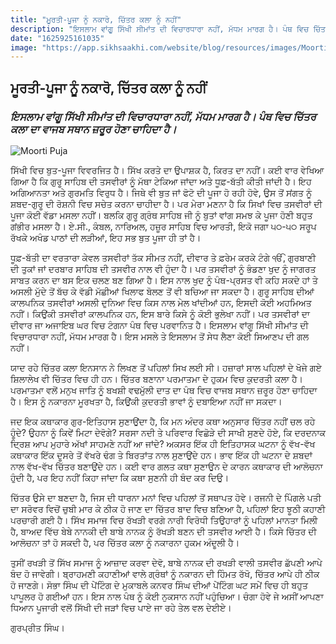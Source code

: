 ```yaml
---
title: "ਮੂਰਤੀ-ਪੂਜਾ ਨੂੰ ਨਕਾਰੋ, ਚਿੱਤਰ ਕਲਾ ਨੂੰ ਨਹੀਂ"
description: "ਇਸਲਾਮ ਵਾਂਗੂ ਸਿੱਖੀ ਸੀਮਾਂਤ ਦੀ ਵਿਚਾਰਧਾਰਾ ਨਹੀਂ, ਮੱਧਮ ਮਾਰਗ ਹੈ। ਪੰਥ ਵਿਚ ਚਿੱਤਰ ਕਲਾ ਦਾ ਵਾਜਬ ਸਥਾਨ ਜ਼ਰੂਰ ਹੋਣਾ ਚਾਹਿਦਾ ਹੈ।"
date: "1625925161035"
image: "https://app.sikhsaakhi.com/website/blog/resources/images/MoortiPuja.jpg"
---
```


## ਮੂਰਤੀ-ਪੂਜਾ ਨੂੰ ਨਕਾਰੋ, ਚਿੱਤਰ ਕਲਾ ਨੂੰ ਨਹੀਂ

### _ਇਸਲਾਮ ਵਾਂਗੂ ਸਿੱਖੀ ਸੀਮਾਂਤ ਦੀ ਵਿਚਾਰਧਾਰਾ ਨਹੀਂ, ਮੱਧਮ ਮਾਰਗ ਹੈ। ਪੰਥ ਵਿਚ ਚਿੱਤਰ ਕਲਾ ਦਾ ਵਾਜਬ ਸਥਾਨ ਜ਼ਰੂਰ ਹੋਣਾ ਚਾਹਿਦਾ ਹੈ।_

![Moorti Puja](https://app.sikhsaakhi.com/website/blog/resources/images/MoortiPuja.jpg)

ਸਿੱਖੀ ਵਿਚ ਬੁਤ-ਪੂਜਾ ਵਿਵਰਜਿਤ ਹੈ। ਸਿੱਖ ਕਰਤੇ ਦਾ ਉਪਾਸ਼ਕ ਹੈ, ਕਿਰਤ ਦਾ ਨਹੀਂ। ਕਈ ਵਾਰ ਵੇਖਿਆ ਗਿਆ ਹੈ ਕਿ ਗੁਰੂ ਸਾਹਿਬ ਦੀ ਤਸਵੀਰਾਂ ਨੂੰ ਮੱਥਾ ਟੇਕਿਆ ਜਾਂਦਾ ਅਤੇ ਧੂਫ਼-ਬੱਤੀ ਕੀਤੀ ਜਾਂਦੀ ਹੈ। ਇਹ ਅਗਿਆਨਤਾ ਅਤੇ ਗੁਰਮਤਿ ਵਿਰੁਧ ਹੈ। ਜਿਥੇ ਵੀ ਬੁਤ ਜਾਂ ਫੋਟੋ ਦੀ ਪੂਜਾ ਹੋ ਰਹੀ ਹੋਵੇ, ਉਸ ਤੋਂ ਸਂਗਤ ਨੂੰ ਸ਼ਬਦ-ਗੁਰੂ ਦੀ ਰੋਸ਼ਨੀ ਵਿਚ ਸਚੇਤ ਕਰਨਾ ਚਾਹੀਦਾ ਹੈ। ਪਰ ਮੇਰਾ ਮਣਨਾ ਹੈ ਕਿ ਸਿਖਾਂ ਵਿਚ ਤਸਵੀਰਾਂ ਦੀ ਪੂਜਾ ਕੋਈ ਵੱਡਾ ਮਸਲਾ ਨਹੀਂ। ਬਲਕਿ ਗੁਰੂ ਗ੍ਰੰਥ ਸਾਹਿਬ ਜੀ ਨੂੰ ਬੁਤਾਂ ਵਾਂਗ ਸਮਝ ਕੇ ਪੂਜਾ ਹੋਣੀ ਬਹੁਤ ਗਂਭੀਰ ਮਸਲਾ ਹੈ। ਏ.ਸੀ., ਕੰਬਲ, ਨਾਰਿਅਲ, ਹਜ਼ੂਰ ਸਾਹਿਬ ਵਿਚ ਆਰਤੀ, ਇਕੋ ਜਗਾ ੫੦-੫੦ ਸਰੂਪ ਰੱਖਕੇ ਅਖੰਡ ਪਾਠਾਂ ਦੀ ਲੜੀਆਂ, ਇਹ ਸਭ ਬੁਤ ਪੂਜਾ ਹੀ ਤਾਂ ਹੈ।

ਧੂਫ਼-ਬੱਤੀ ਦਾ ਵਰਤਾਰਾ ਕੇਵਲ ਤਸਵੀਰਾਂ ਤੱਕ ਸੀਮਤ ਨਹੀਂ, ਦੀਵਾਰ ਤੇ ਫ਼ਰੇਮ ਕਰਕੇ ਟੰਗੇ ੴ, ਗੁਰਬਾਣੀ ਦੀ ਤੁਕਾਂ ਜਾਂ ਦਰਬਾਰ ਸਾਹਿਬ ਦੀ ਤਸਵੀਰ ਨਾਲ ਵੀ ਹੁੰਦਾ ਹੈ। ਪਰ ਤਸਵੀਰਾਂ ਨੂੰ ਭੰਡਣਾ ਖੁਦ ਨੂੰ ਜਾਗਰਤ ਸਾਬਤ ਕਰਨ ਦਾ ਬਸ ਇਕ ਚਲਣ ਬਣ ਗਿਆ ਹੈ। ਇਸ ਨਾਲ ਖੁਦ ਨੂੰ ਪੰਥ-ਪ੍ਰਸਤ ਵੀ ਕਹਿ ਸਕਦੇ ਹਾਂ ਤੇ ਅਸਲੀ ਮੁੱਦੇ ਤੋਂ ਬੱਚ ਕੇ ਵੱਡੀ ਮੱਛੀਆਂ ਖਿਲਾਫ ਬੋਲਣ ਤੋਂ ਵੀ ਬਚਿਆ ਜਾ ਸਕਦਾ ਹੈ। ਗੁਰੂ ਸਾਹਿਬ ਦੀਆਂ ਕਾਲਪਨਿਕ ਤਸਵੀਰਾਂ ਅਸਲੀ ਦੁਨਿਆ ਵਿਚ ਕਿਸ ਨਾਲ ਮੇਲ ਖਾਂਦੀਆਂ ਹਨ, ਇਸਦੀ ਕੋਈ ਅਹਮਿਅਤ ਨਹੀਂ। ਕਿਉਂਕੀ ਤਸਵੀਰਾਂ ਕਾਲਪਨਿਕ ਹਨ, ਇਸ ਬਾਰੇ ਕਿਸੇ ਨੂੰ ਕੋਈ ਭੁਲੇਖਾ ਨਹੀਂ। ਪਰ ਤਸਵੀਰਾਂ ਦਾ ਦੀਵਾਰ ਜਾ ਅਜਾਇਬ ਘਰ ਵਿਚ ਟੰਗਨਾ ਪੰਥ ਵਿਚ ਪਰਵਾਨਿਤ ਹੈ। ਇਸਲਾਮ ਵਾਂਗੂ ਸਿੱਖੀ ਸੀਮਾਂਤ ਦੀ ਵਿਚਾਰਧਾਰਾ ਨਹੀਂ, ਮੱਧਮ ਮਾਰਗ ਹੈ। ਇਸ ਮਸਲੇ ਤੇ ਇਸਲਾਮ ਤੋਂ ਸੇਧ ਲੈਣਾ ਕੋਈ ਸਿਆਣਪ ਦੀ ਗਲ ਨਹੀਂ।

ਯਾਦ ਰਹੇ ਚਿੱਤਰ ਕਲਾ ਇਨਸਾਨ ਨੇ ਲਿਖਣ ਤੋਂ ਪਹਿਲਾਂ ਸਿਖ ਲਈ ਸੀ। ਹਜ਼ਾਰਾਂ ਸਾਲ ਪਹਿਲਾਂ ਦੇ ਖੋਜੇ ਗਏ ਸ਼ਿਲਾਲੇਖ ਵੀ ਚਿੱਤਰ ਵਿਚ ਹੀ ਹਨ। ਚਿੱਤਰ ਬਣਾਨਾ ਪਰਮਾਤਮਾ ਦੇ ਹੁਕਮ ਵਿਚ ਕੁਦਰਤੀ ਕਲਾ ਹੈ। ਪਰਮਾਤਮਾ ਵਲੋਂ ਮਨੁਖ ਜਾਤਿ ਨੂੰ ਬਖਸ਼ੀ ਵਢਮੁੱਲੀ ਦਾਤ ਦਾ ਪੰਥ ਵਿਚ ਵਾਜਬ ਸਥਾਨ ਜ਼ਰੂਰ ਹੋਣਾ ਚਾਹਿਦਾ ਹੈ। ਇਸ ਨੂੰ ਨਕਾਰਨਾ ਮੂਰਖਤਾ ਹੈ, ਕਿਉਂਕੀ ਕੁਦਰਤੀ ਭਾਵਾਂ ਨੂੰ ਦਬਾਇਆ ਨਹੀਂ ਜਾ ਸਕਦਾ।

ਜਦ ਇਕ ਕਥਾਕਾਰ ਗੁਰ-ਇਤਿਹਾਸ ਸੁਣਾਉਂਦਾ ਹੈ, ਕਿ ਮਨ ਅੰਦਰ ਕਥਾ ਅਨੁਸਾਰ ਚਿੱਤਰ ਨਹੀਂ ਚਲ ਰਹੇ ਹੂੰਦੇ? ਉਹਨਾ ਨੂੰ ਕਿਵੇਂ ਮਿਟਾ ਦੇਵੋਗੇ? ਸਰਸਾ ਨਦੀ ਤੇ ਪਰਿਵਾਰ ਵਿਛੋੜੇ ਦੀ ਸਾਖੀ ਸੁਣਦੇ ਹੋਏ, ਕਿ ਦਰਦਨਾਕ ਦ੍ਰਿਸ਼ ਆਪ ਮੁਹਾਰੇ ਅੱਖਾਂ ਸਾਹਮਣੇ ਨਹੀਂ ਆ ਜਾਂਦੇ? ਅਕਸਰ ਇੱਕ ਹੀ ਇਤਿਹਾਸਕ ਘਟਨਾ ਨੂੰ ਵੱਖ-ਵੱਖ ਕਥਾਕਾਰ ਇੱਕ ਦੂਸਰੇ ਤੋਂ ਵੱਖਰੇ ਢੰਗ ਤੇ ਬਿਰਤਾਂਤ ਨਾਲ ਸੁਣਾਉਂਦੇ ਹਨ। ਭਾਵ ਇੱਕ ਹੀ ਘਟਨਾ ਦੇ ਸ਼ਬਦਾਂ ਨਾਲ ਵੱਖ-ਵੱਖ ਚਿੱਤਰ ਬਣਾਉਂਦੇ ਹਨ। ਕਈ ਵਾਰ ਗਲਤ ਕਥਾ ਸੁਣਾਉਨ ਦੇ ਕਾਰਨ ਕਥਾਕਾਰ ਦੀ ਆਲੋਚਨਾ ਹੁੰਦੀ ਹੈ, ਪਰ ਇਹ ਨਹੀਂ ਕਿਹਾ ਜਾਂਦਾ ਕਿ ਕਥਾ ਸੁਣਨੀ ਹੀ ਬੰਦ ਕਰ ਦਿਉ।

ਚਿੱਤਰ ਉਸੇ ਦਾ ਬਣਦਾ ਹੈ, ਜਿਸ ਦੀ ਧਾਰਨਾ ਮਨਾਂ ਵਿਚ ਪਹਿਲਾਂ ਤੋਂ ਸਥਾਪਤ ਹੋਵੇ। ਰਜਨੀ ਦੇ ਪਿੰਗਲੇ ਪਤੀ ਦਾ ਸਰੋਵਰ ਵਿਚੋਂ ਚੁਬੀ ਮਾਰ ਕੇ ਠੀਕ ਹੋ ਜਾਣ ਦਾ ਚਿੱਤਰ ਬਾਦ ਵਿਚ ਬਣਿਆ ਹੈ, ਪਹਿਲਾਂ ਇਹ ਝੂਠੀ ਕਹਾਣੀ ਪਰਚਾਰੀ ਗਈ ਹੈ। ਸਿੱਖ ਸਮਾਜ ਵਿਚ ਰੱਖੜੀ ਵਰਗੇ ਨਾਰੀ ਵਿਰੋਧੀ ਤਿਉਹਾਰਾਂ ਨੂੰ ਪਹਿਲਾਂ ਮਾਨਤਾ ਮਿਲੀ ਹੈ, ਬਾਅਦ ਵਿੱਚ ਬੇਬੇ ਨਾਨਕੀ ਦੀ ਬਾਬੇ ਨਾਨਕ ਨੂੰ ਰੱਖੜੀ ਬਣਨ ਦੀ ਤਸਵੀਰ ਆਈ ਹੈ। ਕਿਸੇ ਚਿੱਤਰ ਦੀ ਆਲੋਚਨਾ ਤਾਂ ਹੋ ਸਕਦੀ ਹੈ, ਪਰ ਚਿੱਤਰ ਕਲਾ ਨੂੰ ਨਕਾਰਨਾ ਹੁਕਮ ਅੰਦੂਲੀ ਹੈ।

ਤੁਸੀਂ ਰਖੜੀ ਤੋਂ ਸਿੱਖ ਸਮਾਜ ਨੂੰ ਆਜ਼ਾਦ ਕਰਵਾ ਦੇਵੋ, ਬਾਬੇ ਨਾਨਕ ਦੀ ਰਖੜੀ ਵਾਲੀ ਤਸਵੀਰ ਛੱਪਣੀ ਆਪੇ ਬੰਦ ਹੋ ਜਾਵੇਗੀ। ਬ੍ਰਾਹਮਣੀ ਕਹਾਣੀਆਂ ਵਾਲੇ ਗ੍ਰੰਥਾਂ ਨੂੰ ਨਕਾਰਨ ਦੀ ਹਿੰਮਤ ਰੱਖੋ, ਚਿੱਤਰ ਆਪੇ ਹੀ ਠੀਕ ਹੋ ਜਾਣਗੇ। ਸੋਭਾ ਸਿੰਘ ਦੀ ਪੇਂਟਿੰਗ ਦੇ ਮੁਕਾਬਲੇ ਕਨਵਰ ਸਿੰਘ ਦੀਆਂ ਪੇਂਟਿੰਗ ਘਟ ਸਮੇਂ ਵਿਚ ਹੀ ਬਹੁਤ ਪਾਪੂਲਰ ਹੋ ਗਈਆਂ ਹਨ। ਇਸ ਨਾਲ ਪੰਥ ਨੂੰ ਕੋਈ ਨੁਕਸਾਨ ਨਹੀਂ ਪਹੁੰਚਿਆ। ਚੰਗਾ ਹੋਵੇ ਜੇ ਅਸੀਂ ਆਪਣਾ ਧਿਆਨ ਪੂਜਾਰੀ ਵਲੋਂ ਸਿੱਖੀ ਦੀ ਜੜਾਂ ਵਿਚ ਪਾਏ ਜਾ ਰਹੇ ਤੇਲ ਵਲ ਦੇਈਏ।

ਗੁਰਪ੍ਰੀਤ ਸਿੰਘ।
